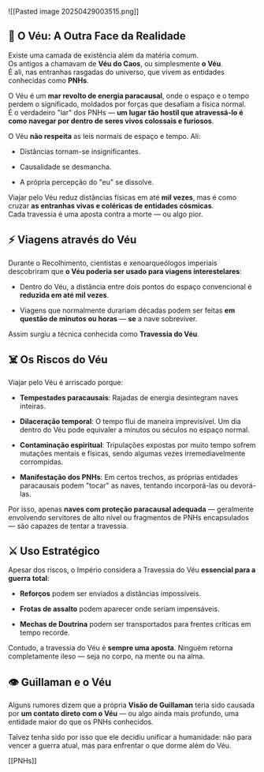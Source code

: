 ![[Pasted image 20250429003515.png]]

## 🌌 **O Véu: A Outra Face da Realidade**

Existe uma camada de existência além da matéria comum.  
Os antigos a chamavam de **Véu do Caos**, ou simplesmente **o Véu**.  
É ali, nas entranhas rasgadas do universo, que vivem as entidades conhecidas como **PNHs**​.

O Véu é um **mar revolto de energia paracausal**, onde o espaço e o tempo perdem o significado, moldados por forças que desafiam a física normal.  
É o verdadeiro "lar" dos PNHs — **um lugar tão hostil que atravessá-lo é como navegar por dentro de seres vivos colossais e furiosos**.

O Véu **não respeita** as leis normais de espaço e tempo. Ali:

- Distâncias tornam-se insignificantes.
    
- Causalidade se desmancha.
    
- A própria percepção do "eu" se dissolve.
    

Viajar pelo Véu reduz distâncias físicas em até **mil vezes**, mas é como cruzar **as entranhas vivas e coléricas de entidades cósmicas**​​.  
Cada travessia é uma aposta contra a morte — ou algo pior.

## ⚡ **Viagens através do Véu**

Durante o Recolhimento​, cientistas e xenoarqueólogos imperiais descobriram que **o Véu poderia ser usado para viagens interestelares**:

- Dentro do Véu, a distância entre dois pontos do espaço convencional é **reduzida em até mil vezes**.
    
- Viagens que normalmente durariam décadas podem ser feitas **em questão de minutos ou horas** — **se** a nave sobreviver.
    

Assim surgiu a técnica conhecida como **Travessia do Véu**.

## ☠️ **Os Riscos do Véu**

Viajar pelo Véu é arriscado porque:

- **Tempestades paracausais**: Rajadas de energia desintegram naves inteiras.
    
- **Dilaceração temporal**: O tempo flui de maneira imprevisível. Um dia dentro do Véu pode equivaler a minutos ou séculos no espaço normal.
    
- **Contaminação espiritual**: Tripulações expostas por muito tempo sofrem mutações mentais e físicas, sendo algumas vezes irremediavelmente corrompidas.
    
- **Manifestação dos PNHs**: Em certos trechos, as próprias entidades paracausais podem "tocar" as naves, tentando incorporá-las ou devorá-las.
    

Por isso, apenas **naves com proteção paracausal adequada** — geralmente envolvendo servitores de alto nível ou fragmentos de PNHs encapsulados — são capazes de tentar a travessia.

## ⚔️ **Uso Estratégico**

Apesar dos riscos, o Império considera a Travessia do Véu **essencial para a guerra total**​:

- **Reforços** podem ser enviados a distâncias impossíveis.
    
- **Frotas de assalto** podem aparecer onde seriam impensáveis.
    
- **Mechas de Doutrina** podem ser transportados para frentes críticas em tempo recorde.
    

Contudo, a travessia do Véu é **sempre uma aposta**. Ninguém retorna completamente ileso — seja no corpo, na mente ou na alma.

## 👁️ **Guillaman e o Véu**

Alguns rumores dizem que a própria **Visão de Guillaman**​ teria sido causada por **um contato direto com o Véu** — ou algo ainda mais profundo, uma entidade maior do que os PNHs conhecidos.

Talvez tenha sido por isso que ele decidiu unificar a humanidade: não para vencer a guerra atual, mas para enfrentar o que dorme além do Véu.

[[PNHs]]